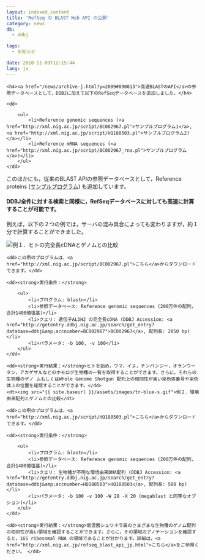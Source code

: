 ```yaml
---
layout: indexed_content
title: 'RefSeq の BLAST Web API の公開'
category: news
db:
  - ddbj

tags:
  - お知らせ

date: 2010-11-09T12:15:44
lang: ja
---
```


<div>

    <h4><a href="/news/archive-j.html?y=2009#090813">高速BLASTのAPI</a>の参照データベースとして，DDBJに加えて以下のRefSeqデータベースを追加しました。</h4>
</div>

<dl>

    <dd>

        <ul>
            <li>Reference genomic sequences (<a href="http://xml.nig.ac.jp/script/BC002967.pl">サンプルプログラム1</a>, <a href="http://xml.nig.ac.jp/script/HQ188503.pl">サンプルプログラム2)</a></li>
            <li>Reference mRNA sequences (<a href="http://xml.nig.ac.jp/script/BC002967_rna.pl">サンプルプログラム</a>)</li>
        </ul>
    </dd>
</dl>このほかにも，従来のBLAST APIの参照データベースとして，Reference proteins (<a href="http://xml.nig.ac.jp/script/AAH02967.pl">サンプルプログラム</a>) も追加しています。

<h4>DDBJ全件に対する検索と同様に，RefSeqデータベースに対しても高速に計算することが可能です。</h4>例えば，以下の２つの例では，サーバの混み具合によっても変わりますが，約１分で計算することができました。

<dl>
    <dt><img src="{{ site.baseurl }}/assets/images/tr-blue-s.gif">例１．ヒトの完全長cDNAとゲノムとの比較</dt>

    <dd>この例のプログラムは，<a href="http://xml.nig.ac.jp/script/BC002967.pl">こちら</a>からダウンロードできます。</dd>

    <dd><strong>実行条件：</strong>

        <ul>
            <li>プログラム: blastn</li>
            <li>参照データベース: Reference genomic sequences (200万件の配列，合計1400億塩基)</li>
            <li>クエリ: 遺伝子ALDH2 の完全長cDNA (DDBJ Accession: <a href="http://getentry.ddbj.nig.ac.jp/search/get_entry?database=ddbj&amp;accnumber=BC002967">BC002967</a>, 配列長: 2050 bp)</li>
            <li>パラメータ: -b 100, -v 100</li>
        </ul>
    </dd>

    <dd><strong>実行結果：</strong>ヒトを始め，ウマ，イヌ，チンパンジー，オランウータン，アカゲザルなどのホモログ生物種の一覧を取得することができます。さらに，それらの生物種のゲノ ムもしくはWhole Genome Shotgun 配列上の相同性が高い染色体番号や染色体上の位置を確認することができます。</dd>
    <dt><img src="{{ site.baseurl }}/assets/images/tr-blue-s.gif">例２．環境由来配列とゲノムとの比較</dt>

    <dd>この例のプログラムは，<a href="http://xml.nig.ac.jp/script/HQ188503.pl">こちら</a>からダウンロードできます。</dd>

    <dd><strong>実行条件：</strong>

        <ul>
            <li>プログラム: blastn</li>
            <li>参照データベース: Reference genomic sequences (200万件の配列，合計1400億塩基)</li>
            <li>クエリ: 生物種が不明な環境由来DNA配列 (DDBJ Accession: <a href="http://getentry.ddbj.nig.ac.jp/search/get_entry?database=ddbj&amp;accnumber=HQ188503">HQ188503</a>, 配列長: 508 bp)</li>
            <li>パラメータ: -b 100 -v 100 -W 28 -X 20 (megablast と同等なオプション)</li>
        </ul>
    </dd>

    <dd><strong>実行結果：</strong>低温菌シュワネラ属のさまざまな生物種のゲノム配列の相同性が高い領域を確認することができます。さらに，その領域のアノテーションを確認すると，16S ribosomal RNA の領域であることが分かります。詳細は，<a href="http://xml.nig.ac.jp/refseq_blast_api_jp.html">こちら</a>をご参照ください。 </dd>
</dl>
